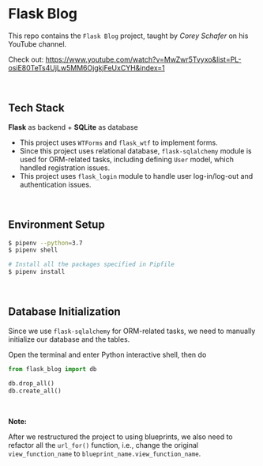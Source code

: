 # Flask Blog

This repo contains the `Flask Blog` project, taught by *Corey Schafer* on his YouTube channel.

Check out: https://www.youtube.com/watch?v=MwZwr5Tvyxo&list=PL-osiE80TeTs4UjLw5MM6OjgkjFeUxCYH&index=1

<br>

## Tech Stack

**Flask** as backend + **SQLite** as database

* This project uses `WTForms` and `flask_wtf` to implement forms.
* Since this project uses relational database,  `flask-sqlalchemy` module is used for ORM-related tasks, including defining `User` model, which handled registration issues.
* This project uses `flask_login` module to handle user log-in/log-out and authentication issues.

<br>

## Environment Setup

```bash
$ pipenv --python=3.7
$ pipenv shell

# Install all the packages specified in Pipfile
$ pipenv install
```

<br>

## Database Initialization

Since we use `flask-sqlalchemy` for ORM-related tasks, we need to manually initialize our database and the tables.

Open the terminal and enter Python interactive shell, then do

```python
from flask_blog import db

db.drop_all()
db.create_all()
```

<br>

**Note:**

After we restructured the project to using blueprints, we also need to refactor all the `url_for()` function, i.e., change the original `view_function_name` to `blueprint_name.view_function_name`.

